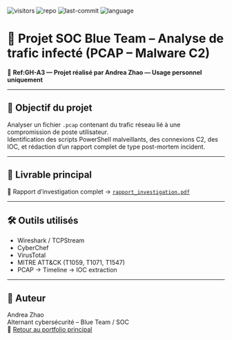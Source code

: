 ![visitors](https://visitor-badge.laobi.icu/badge?page_id=Ghostring-dot.malware-pcap-analysis)
![repo](https://img.shields.io/badge/Projet-Malware_PCAP_Analysis-red)
![last-commit](https://img.shields.io/github/last-commit/Ghostring-dot/malware-pcap-analysis)
![language](https://img.shields.io/github/languages/top/Ghostring-dot/malware-pcap-analysis)


# 🧪 Projet SOC Blue Team – Analyse de trafic infecté (PCAP – Malware C2)  


📄 **Ref:GH-A3 — Projet réalisé par Andrea Zhao — Usage personnel uniquement**

---

## 🔎 Objectif du projet

Analyser un fichier `.pcap` contenant du trafic réseau lié à une compromission de poste utilisateur.  
Identification des scripts PowerShell malveillants, des connexions C2, des IOC, et rédaction d’un rapport complet de type post-mortem incident.

---

## 📄 Livrable principal

📝 Rapport d’investigation complet → [`rapport_investigation.pdf`](./rapport_investigation.pdf)

---

## 🛠️ Outils utilisés

- Wireshark / TCPStream  
- CyberChef  
- VirusTotal  
- MITRE ATT&CK (T1059, T1071, T1547)  
- PCAP → Timeline → IOC extraction

---

## 👤 Auteur

Andrea Zhao  
Alternant cybersécurité – Blue Team / SOC  
📎 [Retour au portfolio principal](https://github.com/Ghostring-dot/blue-team-projects-andrea)
